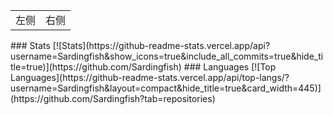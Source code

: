 <html>
    <table style="margin-left: auto; margin-right: auto;">
        <tr>
            <td>
                <!--左侧内容-->
                左侧
            </td>
            <td>
                <!--右侧内容-->
                右侧
            </td>
        </tr>
    </table>
</html>
### Stats
[![Stats](https://github-readme-stats.vercel.app/api?username=Sardingfish&show_icons=true&include_all_commits=true&hide_title=true)](https://github.com/Sardingfish)
### Languages
[![Top Languages](https://github-readme-stats.vercel.app/api/top-langs/?username=Sardingfish&layout=compact&hide_title=true&card_width=445)](https://github.com/Sardingfish?tab=repositories)
